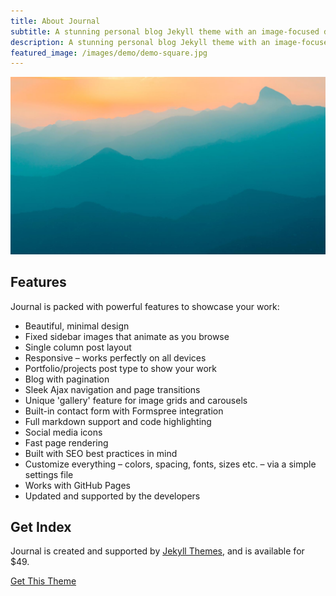 ```yaml
---
title: About Journal
subtitle: A stunning personal blog Jekyll theme with an image-focused design.
description: A stunning personal blog Jekyll theme with an image-focused design.
featured_image: /images/demo/demo-square.jpg
---
```


![](/images/demo/demo-landscape.jpg)

## Features

Journal is packed with powerful features to showcase your work:

* Beautiful, minimal design
* Fixed sidebar images that animate as you browse
* Single column post layout
* Responsive – works perfectly on all devices
* Portfolio/projects post type to show your work
* Blog with pagination
* Sleek Ajax navigation and page transitions
* Unique 'gallery' feature for image grids and carousels
* Built-in contact form with Formspree integration
* Full markdown support and code highlighting
* Social media icons
* Fast page rendering
* Built with SEO best practices in mind
* Customize everything – colors, spacing, fonts, sizes etc. – via a simple settings file
* Works with GitHub Pages
* Updated and supported by the developers

## Get Index

Journal is created and supported by [Jekyll Themes](https://jekyllthemes.io), and is available for $49.

<a href="https://jekyllthemes.io/theme/journal-personal-jekyll-theme" class="button button--large">Get This Theme</a>
